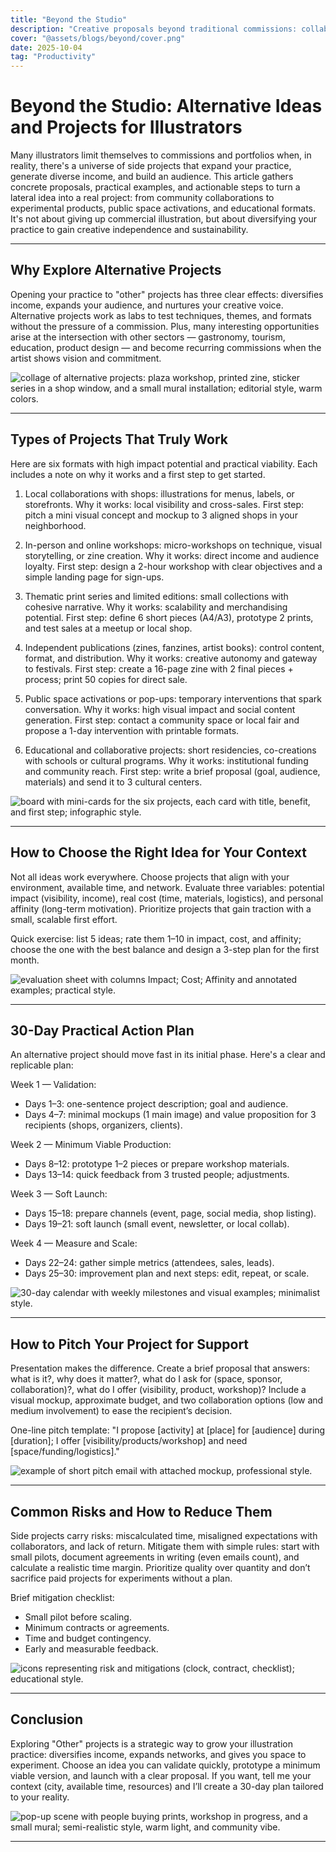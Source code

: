 ```yaml
---
title: "Beyond the Studio"
description: "Creative proposals beyond traditional commissions: collaborations, local activations, experimental products, and projects that expand your practice."
cover: "@assets/blogs/beyond/cover.png"
date: 2025-10-04
tag: "Productivity"
---
```


# Beyond the Studio: Alternative Ideas and Projects for Illustrators

Many illustrators limit themselves to commissions and portfolios when, in reality, there's a universe of side projects that expand your practice, generate diverse income, and build an audience. This article gathers concrete proposals, practical examples, and actionable steps to turn a lateral idea into a real project: from community collaborations to experimental products, public space activations, and educational formats. It's not about giving up commercial illustration, but about diversifying your practice to gain creative independence and sustainability.

---

## Why Explore Alternative Projects

Opening your practice to "other" projects has three clear effects: diversifies income, expands your audience, and nurtures your creative voice. Alternative projects work as labs to test techniques, themes, and formats without the pressure of a commission. Plus, many interesting opportunities arise at the intersection with other sectors — gastronomy, tourism, education, product design — and become recurring commissions when the artist shows vision and commitment.

![collage of alternative projects: plaza workshop, printed zine, sticker series in a shop window, and a small mural installation; editorial style, warm colors.](/src/assets/blogs/beyond/1.png)

---

## Types of Projects That Truly Work

Here are six formats with high impact potential and practical viability. Each includes a note on why it works and a first step to get started.

1. Local collaborations with shops: illustrations for menus, labels, or storefronts. Why it works: local visibility and cross-sales. First step: pitch a mini visual concept and mockup to 3 aligned shops in your neighborhood.

2. In-person and online workshops: micro-workshops on technique, visual storytelling, or zine creation. Why it works: direct income and audience loyalty. First step: design a 2-hour workshop with clear objectives and a simple landing page for sign-ups.

3. Thematic print series and limited editions: small collections with cohesive narrative. Why it works: scalability and merchandising potential. First step: define 6 short pieces (A4/A3), prototype 2 prints, and test sales at a meetup or local shop.

4. Independent publications (zines, fanzines, artist books): control content, format, and distribution. Why it works: creative autonomy and gateway to festivals. First step: create a 16-page zine with 2 final pieces + process; print 50 copies for direct sale.

5. Public space activations or pop-ups: temporary interventions that spark conversation. Why it works: high visual impact and social content generation. First step: contact a community space or local fair and propose a 1-day intervention with printable formats.

6. Educational and collaborative projects: short residencies, co-creations with schools or cultural programs. Why it works: institutional funding and community reach. First step: write a brief proposal (goal, audience, materials) and send it to 3 cultural centers.

![board with mini-cards for the six projects, each card with title, benefit, and first step; infographic style.](/src/assets/blogs/beyond/2.png)

---

## How to Choose the Right Idea for Your Context

Not all ideas work everywhere. Choose projects that align with your environment, available time, and network. Evaluate three variables: potential impact (visibility, income), real cost (time, materials, logistics), and personal affinity (long-term motivation). Prioritize projects that gain traction with a small, scalable first effort.

Quick exercise: list 5 ideas; rate them 1–10 in impact, cost, and affinity; choose the one with the best balance and design a 3-step plan for the first month.

![evaluation sheet with columns Impact; Cost; Affinity and annotated examples; practical style.](/src/assets/blogs/beyond/3.png)

---

## 30-Day Practical Action Plan

An alternative project should move fast in its initial phase. Here's a clear and replicable plan:

Week 1 — Validation:

- Days 1–3: one-sentence project description; goal and audience.
- Days 4–7: minimal mockups (1 main image) and value proposition for 3 recipients (shops, organizers, clients).

Week 2 — Minimum Viable Production:

- Days 8–12: prototype 1–2 pieces or prepare workshop materials.
- Days 13–14: quick feedback from 3 trusted people; adjustments.

Week 3 — Soft Launch:

- Days 15–18: prepare channels (event, page, social media, shop listing).
- Days 19–21: soft launch (small event, newsletter, or local collab).

Week 4 — Measure and Scale:

- Days 22–24: gather simple metrics (attendees, sales, leads).
- Days 25–30: improvement plan and next steps: edit, repeat, or scale.

![30-day calendar with weekly milestones and visual examples; minimalist style.](/src/assets/blogs/beyond/4.png)

---

## How to Pitch Your Project for Support

Presentation makes the difference. Create a brief proposal that answers: what is it?, why does it matter?, what do I ask for (space, sponsor, collaboration)?, what do I offer (visibility, product, workshop)? Include a visual mockup, approximate budget, and two collaboration options (low and medium involvement) to ease the recipient’s decision.

One-line pitch template: "I propose [activity] at [place] for [audience] during [duration]; I offer [visibility/products/workshop] and need [space/funding/logistics]."

![example of short pitch email with attached mockup, professional style.](/src/assets/blogs/beyond/5.png)

---

## Common Risks and How to Reduce Them

Side projects carry risks: miscalculated time, misaligned expectations with collaborators, and lack of return. Mitigate them with simple rules: start with small pilots, document agreements in writing (even emails count), and calculate a realistic time margin. Prioritize quality over quantity and don’t sacrifice paid projects for experiments without a plan.

Brief mitigation checklist:

- Small pilot before scaling.
- Minimum contracts or agreements.
- Time and budget contingency.
- Early and measurable feedback.

![icons representing risk and mitigations (clock, contract, checklist); educational style.](/src/assets/blogs/beyond/6.png)

---

## Conclusion

Exploring "Other" projects is a strategic way to grow your illustration practice: diversifies income, expands networks, and gives you space to experiment. Choose an idea you can validate quickly, prototype a minimum viable version, and launch with a clear proposal. If you want, tell me your context (city, available time, resources) and I’ll create a 30-day plan tailored to your reality.

![pop-up scene with people buying prints, workshop in progress, and a small mural; semi-realistic style, warm light, and community vibe.](/src/assets/blogs/beyond/7.png)

---
